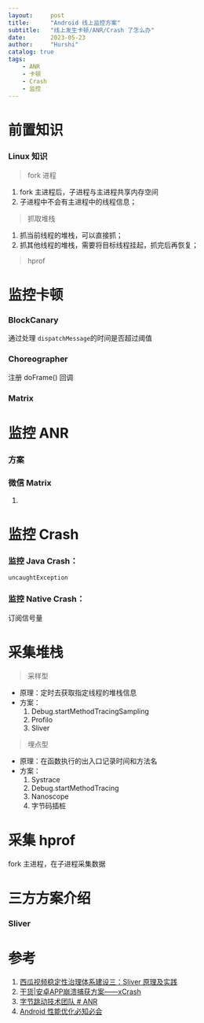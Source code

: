 ```yaml
---
layout:     post
title:      "Android 线上监控方案"
subtitle:   "线上发生卡顿/ANR/Crash 了怎么办"
date:       2023-05-23
author:     "Hurshi"
catalog: true
tags:
    - ANR
    - 卡顿
    - Crash
    - 监控
---
```


# 前置知识

### Linux 知识

>  fork 进程

1.  fork 主进程后，子进程与主进程共享内存空间
2.  子进程中不会有主进程中的线程信息；

>  抓取堆栈

1.  抓当前线程的堆栈，可以直接抓；
2.  抓其他线程的堆栈，需要将目标线程挂起，抓完后再恢复；

>  hprof

# 监控卡顿

### BlockCanary

通过处理 `dispatchMessage`的时间是否超过阈值

### Choreographer

注册 doFrame() 回调

### Matrix





# 监控 ANR

### 方案



### 微信 Matrix

1.  



# 监控 Crash

### 监控 Java Crash：

`uncaughtException`

### 监控 Native Crash：

订阅信号量

# 采集堆栈

>  采样型

*  原理：定时去获取指定线程的堆栈信息
*  方案：
   1.  Debug.startMethodTracingSampling
   2.  Profilo 
   2.  Sliver

>  埋点型

*  原理：在函数执行的出入口记录时间和方法名
*  方案：
   1.  Systrace
   2.  Debug.startMethodTracing
   3.  Nanoscope
   4.  字节码插桩

# 采集 hprof

fork 主进程，在子进程采集数据

# 三方方案介绍

### Sliver







# 参考

1.  [西瓜视频稳定性治理体系建设三：Sliver 原理及实践](https://blog.csdn.net/ByteDanceTech/article/details/119621240)
1.  [干货|安卓APP崩溃捕获方案——xCrash](https://mp.weixin.qq.com/s?__biz=MzI0MjczMjM2NA==&mid=2247485203&idx=1&sn=26fd99ca1201e292ea5531c814eeb881t)
1.  [字节跳动技术团队 # ANR](https://mp.weixin.qq.com/mp/appmsgalbum?action=getalbum&album_id=1780091311874686979)
1.  [Android 性能优化必知必会](https://androidperformance.com/2018/05/07/Android-performance-optimization-skills-and-tools)
